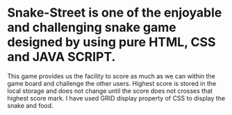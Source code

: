 # Snake-Street is one of the enjoyable and challenging snake game designed by using pure HTML, CSS and JAVA SCRIPT.
This game provides us the facility to score as much as we can within the game board and challenge the other users.
Highest score is stored in the local storage and does not change until the score does not crosses that highest score mark.
I have used GRID display property of CSS to display the snake and food.
